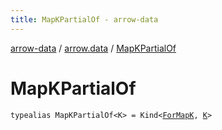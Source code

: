 ```yaml
---
title: MapKPartialOf - arrow-data
---
```


[arrow-data](../index.html) / [arrow.data](index.html) / [MapKPartialOf](./-map-k-partial-of.html)

# MapKPartialOf

`typealias MapKPartialOf<K> = Kind<`[`ForMapK`](-for-map-k.html)`, `[`K`](-map-k-partial-of.html#K)`>`